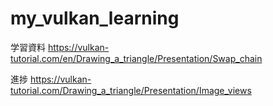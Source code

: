 # my_vulkan_learning
学習資料
https://vulkan-tutorial.com/en/Drawing_a_triangle/Presentation/Swap_chain

進捗
https://vulkan-tutorial.com/Drawing_a_triangle/Presentation/Image_views
